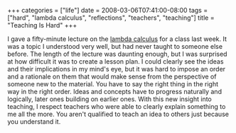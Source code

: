+++
categories = ["life"]
date = 2008-03-06T07:41:00-08:00
tags = ["hard", "lambda calculus", "reflections", "teachers", "teaching"]
title = "Teaching Is Hard"
+++

I gave a fifty-minute lecture on the [lambda calculus](https://en.wikipedia.org/wiki/Lambda_calculus) for a class last week. It was a topic I understood very well, but had never taught to someone else before. The length of the lecture was daunting enough, but I was surprised at how difficult it was to create a lesson plan. I could clearly see the ideas and their implications in my mind's eye, but it was hard to impose an order and a rationale on them that would make sense from the perspective of someone new to the material. You have to say the right thing in the right way in the right order. Ideas and concepts have to progress naturally and logically, later ones building on earlier ones. With this new insight into teaching, I respect teachers who were able to clearly explain something to me all the more. You aren't qualified to teach an idea to others just because you understand it.

